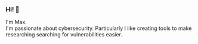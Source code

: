 ### Hi! 👋
I'm Max.<br/>
I'm passionate about cybersecurity. Particularly I like creating tools to make researching searching for vulnerabilities easier.<br/>
